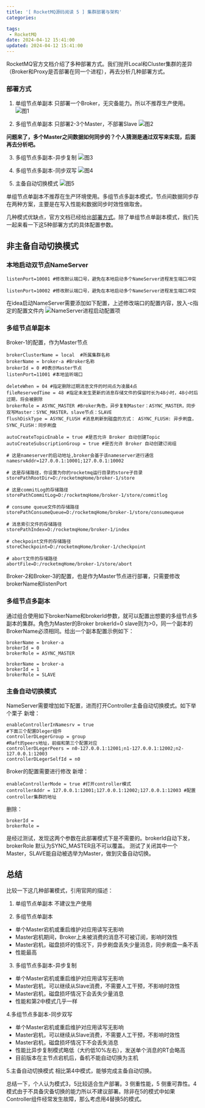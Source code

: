 ```yaml
---
title: '[ RocketMQ源码阅读 5 ] 集群部署与架构'
categories:

tags:
 - RocketMQ
date: 2024-04-12 15:41:00
updated: 2024-04-12 15:41:00
---
```

RocketMQ官方文档介绍了多种部署方式。我们抛开Local和Cluster集群的差异（Broker和Proxy是否部署在同一个进程），再去分析几种部署方式。
### 部署方式
1. 单组节点单副本
只部署一个Broker，无灾备能力。所以不推荐生产使用。
![图1](1.png)

2. 多组节点单副本
只部署2-3个Master，不部署Slave
![图2](2.png)

**问题来了，多个Master之间数据如何同步的？个人猜测是通过双写来实现，后面再去分析吧。**

3. 多组节点多副本-异步复制
![图3](3.png)

4. 多组节点多副本-同步双写
![图4](4.png)

5. 主备自动切换模式
![图5](5.png)


单组节点单副本不推荐在生产环境使用。多组节点多副本模式，节点间数据同步存在两种方案，主要是在写入性能和数据同步时效性做取舍。

几种模式优缺点，官方文档已经给出[部署方式](https://rocketmq.apache.org/zh/docs/deploymentOperations/01deploy)。除了单组节点单副本模式，我们先一起来看一下这5种部署方式的具体配置参数。

## 非主备自动切换模式

### 本地启动双节点NameServer
```
listenPort=10001 #修改默认端口号，避免在本地启动多个NameServer进程发生端口冲突
```
```
listenPort=10002 #修改默认端口号，避免在本地启动多个NameServer进程发生端口冲突
```
在idea启动NameServer需要添加如下配置，上述修改端口的配置内容，放入-c指定的配置文件内
![NameServer进程启动配置项](6.png)

### 多组节点单副本
Broker-1的配置，作为Master节点
```
brokerClusterName = local  #所属集群名称
brokerName = broker-a #Broker名称
brokerId = 0 #0表示Master节点
listenPort=11001 #本地监听端口

deleteWhen = 04 #指定删除过期消息文件的时间点为凌晨4点
fileReservedTime = 48 #指定未发生更新的消息存储文件的保留时长为48小时，48小时后过期，将会被删除 
brokerRole = ASYNC_MASTER #Broker角色，异步复制Master：ASYNC_MASTER，同步双写Master：SYNC_MASTER，slave节点：SLAVE
flushDiskType = ASYNC_FLUSH #消息刷新到磁盘的方式： ASYNC_FLUSH: 异步刷盘，SYNC_FLUSH：同步刷盘

autoCreateTopicEnable = true #是否允许 Broker 自动创建Topic
autoCreateSubscriptionGroup = true #是否允许 Broker 自动创建订阅组

# 这是nameserver的启动地址,broker会基于该nameserver进行通信
namesrvAddr=127.0.0.1:10001;127.0.0.1:10002

# 这是存储路径，你设置为你的rocketmq运行目录的store子目录
storePathRootDir=D:/rocketmqHome/broker-1/store

# 这是commitLog的存储路径
storePathCommitLog=D:/rocketmqHome/broker-1/store/commitlog

# consume queue文件的存储路径
storePathConsumeQueue=D:/rocketmqHome/broker-1/store/consumequeue

# 消息索引文件的存储路径
storePathIndex=D:/rocketmqHome/broker-1/index

# checkpoint文件的存储路径
storeCheckpoint=D:/rocketmqHome/broker-1/checkpoint

# abort文件的存储路径
abortFile=D:/rocketmqHome/broker-1/store/abort
```

Broker-2和Broker-3的配置，也是作为Master节点进行部署，只需要修改brokerName和listenPort

### 多组节点多副本
通过组合使用如下brokerName和brokerId参数，就可以配置出想要的多组节点多副本的集群。角色为Master的Broker brokerId=0 slave则为>0，同一个副本的BrokerName必须相同。给出一个副本配置示例如下：
```
brokerName = broker-a
brokerId = 0
brokerRole = ASYNC_MASTER
```
```
brokerName = broker-a
brokerId = 1
brokerRole = SLAVE
```
### 主备自动切换模式
NameServer需要增加如下配置，进而打开Controller主备自动切换模式。如下举个栗子
新增：
```
enableControllerInNamesrv = true
#下面三个配置Dleger组件
controllerDLegerGroup = group 
#Raft的peers地址，前缀和第三个配置对应
controllerDLegerPeers = n0-127.0.0.1:12001;n1-127.0.0.1:12002;n2-127.0.0.1:12003 
controllerDLegerSelfId = n0
```
Broker的配置需要进行修改
新增：
```
enableControllerMode = true #打开controller模式
controllerAddr = 127.0.0.1:12001;127.0.0.1:12002;127.0.0.1:12003 #配置controller集群的地址
```
删除：
```
brokerId =
brokerRole =
```
是经过测试，发现这两个参数在此部署模式下是不需要的。brokerId自动下发，brokerRole 默认为SYNC_MASTER且不可以覆盖。
测试了关闭其中一个Master，SLAVE能自动被选举为Master，做到灾备自动切换。

## 总结
比较一下这几种部署模式，引用官网的描述：
1. 单组节点单副本
 不建议生产使用

2. 多组节点单副本
* 单个Master宕机或重启维护对应用读写无影响
* Master宕机期间，Broker上未被消费的消息不可被订阅，影响时效性
* Master宕机，磁盘损坏的情况下，异步刷盘丢失少量消息，同步刷盘一条不丢
* 性能最高 

3. 多组节点多副本-异步复制
* 单个Master宕机或重启维护对应用读写无影响
* Master宕机，可以继续从Slave消费，不需要人工干预，不影响时效性
* Master宕机，磁盘损坏情况下会丢失少量消息
* 性能和第2中模式几乎一样

4.多组节点多副本-同步双写
* 单个Master宕机或重启维护对应用读写无影响
* Master宕机，可以继续从Slave消费，不需要人工干预，不影响时效性
* Master宕机，磁盘损坏情况下不会丢失消息
* 性能比异步复制模式略低（大约低10%左右），发送单个消息的RT会略高
* 目前版本在主节点宕机后，备机不能自动切换为主机

5.主备自动切换模式
相比第4中模式，能够完成主备自动切换。

总结一下，个人认为模式3，5比较适合生产部署。3 侧重性能，5 侧重可靠性。4模式由于不具备灾备切换的能力所以不建议部署。除非在5的模式中如果Controller组件经常发生故障，那么考虑用4替换5的模式。
